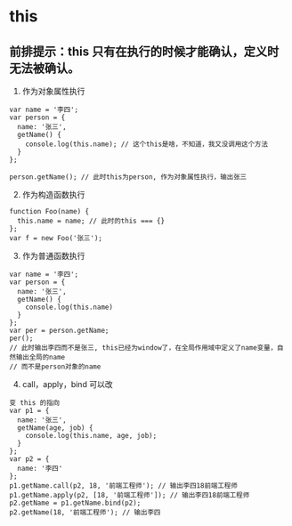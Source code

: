 # this
## 前排提示：this 只有在执行的时候才能确认，定义时无法被确认。

1. 作为对象属性执行

```
var name = '李四';
var person = {
  name: '张三',
  getName() {
    console.log(this.name); // 这个this是啥，不知道，我又没调用这个方法
  }
};

person.getName(); // 此时this为person, 作为对象属性执行，输出张三
```

2. 作为构造函数执行
```
function Foo(name) {
  this.name = name; // 此时的this === {}
};
var f = new Foo('张三');
```

3. 作为普通函数执行
```
var name = '李四';
var person = {
  name: '张三',
  getName() {
    console.log(this.name)
  }
};
var per = person.getName;
per();
// 此时输出李四而不是张三, this已经为window了，在全局作用域中定义了name变量，自然输出全局的name
// 而不是person对象的name
```

4. call，apply，bind 可以改
```
变 this 的指向
var p1 = {
  name: '张三',
  getName(age, job) {
    console.log(this.name, age, job);
  }
};
var p2 = {
  name: '李四'
};
p1.getName.call(p2, 18, '前端工程师'); // 输出李四18前端工程师
p1.getName.apply(p2, [18, '前端工程师']); // 输出李四18前端工程师
p2.getName = p1.getName.bind(p2);
p2.getName(18, '前端工程师'); // 输出李四
```
